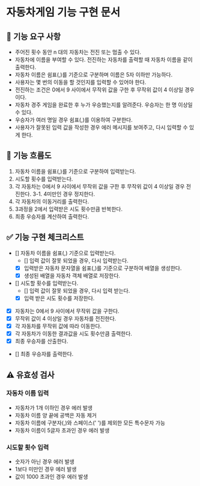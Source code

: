 # 자동차게임 기능 구현 문서

## 🎯 기능 요구 사항

- 주어진 횟수 동안 n 대의 자동차는 전진 또는 멈출 수 있다.
- 자동차에 이름을 부여할 수 있다. 전진하는 자동차를 출력할 때 자동차 이름을 같이 출력한다.
- 자동차 이름은 쉼표(,)를 기준으로 구분하며 이름은 5자 이하만 가능하다.
- 사용자는 몇 번의 이동을 할 것인지를 입력할 수 있어야 한다.
- 전진하는 조건은 0에서 9 사이에서 무작위 값을 구한 후 무작위 값이 4 이상일 경우이다.
- 자동차 경주 게임을 완료한 후 누가 우승했는지를 알려준다. 우승자는 한 명 이상일 수 있다.
- 우승자가 여러 명일 경우 쉼표(,)를 이용하여 구분한다.
- 사용자가 잘못된 입력 값을 작성한 경우 에러 메시지를 보여주고, 다시 입력할 수 있게 한다.

## 🌊 기능 흐름도

1. 자동차 이름을 쉼표(,)를 기준으로 구분하여 입력받는다.
2. 시도할 횟수를 입력받는다.
3. 각 자동차는 0에서 9 사이에서 무작위 값을 구한 후 무작위 값이 4 이상일 경우 전진한다.
   3-1. 4미만인 경우 정지한다.
4. 각 자동차의 이동거리를 출력한다.
5. 3과정을 2에서 입력받은 시도 횟수만큼 반복한다.
6. 최종 우승자를 계산하여 출력한다.

## ✅ 기능 구현 체크리스트

- [] 자동차 이름을 쉼표(,) 기준으로 입력받는다.
  - [] 입력 값이 잘못 되었을 경우, 다시 입력받는다.
  - [x] 입력받은 자동차 문자열을 쉼표(,)를 기준으로 구분하여 배열을 생성한다.
  - [x] 생성된 배열을 자동차 객체 배열로 저장한다.
- [] 시도할 횟수를 입력받는다.
  - [] 입력 값이 잘못 되었을 경우, 다시 입력 받는다.
  - [x] 입력 받은 시도 횟수를 저장한다.
- [x] 자동차는 0에서 9 사이에서 무작위 값을 구한다.
- [x] 무작위 값이 4 이상일 경우 자동차를 전진한다.
- [x] 각 자동차를 무작위 값에 따라 이동한다.
- [x] 각 자동차가 이동한 결과값을 시도 횟수만큼 출력한다.
- [x] 최종 우승자를 산출한다.
- [] 최종 우승자를 출력한다.

## ⚠️ 유효성 검사

### 자동차 이름 입력

- 자동차가 1개 이하인 경우 에러 발생
- 자동차 이름 양 끝에 공백은 자동 제거
- 자동차 이름에 구분자(,)와 스페이스(' ')를 제외한 모든 특수문자 가능
- 자동차 이름이 5글자 초과인 경우 에러 발생

### 시도할 횟수 입력

- 숫자가 아닌 경우 에러 발생
- 1보다 미만인 경우 에러 발생
- 값이 1000 초과인 경우 에러 발생
